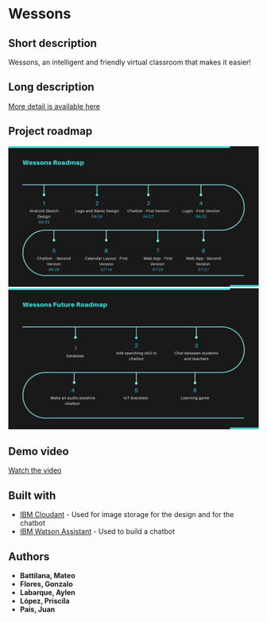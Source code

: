 # Wessons

## Short description
Wessons, an intelligent and friendly virtual classroom that makes it easier!

## Long description
[More detail is available here](DESCRIPTION.md)

## Project roadmap
![Roadmap](Roadmap.jpeg)
![Roadmap](WessonsFuture.png)

## Demo video
[Watch the video](https://youtu.be/vOgCOoy_Bx0)

## Built with
* [IBM Cloudant](https://cloud.ibm.com/catalog/services/cloudant) - Used for image storage for the design and for the chatbot
* [IBM Watson Assistant](https://cloud.ibm.com/catalog/services/watson-assistant) - Used to build a chatbot

## Authors
* **Battilana, Mateo**
* **Flores, Gonzalo**
* **Labarque, Aylen**
* **López, Priscila**
* **Pais, Juan**

